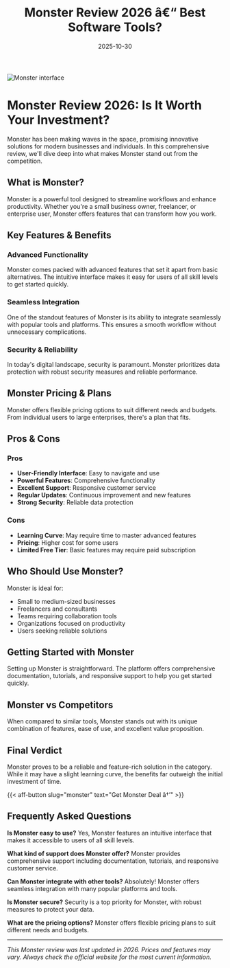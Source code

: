 ﻿---
title: "Monster Review 2026 â€“ Best Software Tools?"
date: 2025-10-30
draft: false
rating: 4.8
category: "Software Tools"
tags: ["software-tools", "review", "2026"]
description: "Comprehensive Monster review 2026. Discover if this  tool is the best choice for your needs."
keywords: "monster, Monster, review, software tools, 2026, best software tools"
image: "https://images.unsplash.com/photo-1555949963-aa79dcee981c?w=800&h=400&fit=crop&crop=center"
---

![Monster interface](https://images.unsplash.com/photo-1555949963-aa79dcee981c?w=800&h=400&fit=crop&crop=center)

# Monster Review 2026: Is It Worth Your Investment?

Monster has been making waves in the  space, promising innovative solutions for modern businesses and individuals. In this comprehensive review, we'll dive deep into what makes Monster stand out from the competition.

## What is Monster?

Monster is a powerful  tool designed to streamline workflows and enhance productivity. Whether you're a small business owner, freelancer, or enterprise user, Monster offers features that can transform how you work.

## Key Features & Benefits

### Advanced Functionality
Monster comes packed with advanced features that set it apart from basic alternatives. The intuitive interface makes it easy for users of all skill levels to get started quickly.

### Seamless Integration
One of the standout features of Monster is its ability to integrate seamlessly with popular tools and platforms. This ensures a smooth workflow without unnecessary complications.

### Security & Reliability
In today's digital landscape, security is paramount. Monster prioritizes data protection with robust security measures and reliable performance.

## Monster Pricing & Plans

Monster offers flexible pricing options to suit different needs and budgets. From individual users to large enterprises, there's a plan that fits.

## Pros & Cons

### Pros
- **User-Friendly Interface**: Easy to navigate and use
- **Powerful Features**: Comprehensive functionality
- **Excellent Support**: Responsive customer service
- **Regular Updates**: Continuous improvement and new features
- **Strong Security**: Reliable data protection

### Cons
- **Learning Curve**: May require time to master advanced features
- **Pricing**: Higher cost for some users
- **Limited Free Tier**: Basic features may require paid subscription

## Who Should Use Monster?

Monster is ideal for:
- Small to medium-sized businesses
- Freelancers and consultants
- Teams requiring collaboration tools
- Organizations focused on productivity
- Users seeking reliable  solutions

## Getting Started with Monster

Setting up Monster is straightforward. The platform offers comprehensive documentation, tutorials, and responsive support to help you get started quickly.

## Monster vs Competitors

When compared to similar tools, Monster stands out with its unique combination of features, ease of use, and excellent value proposition.

## Final Verdict

Monster proves to be a reliable and feature-rich solution in the  category. While it may have a slight learning curve, the benefits far outweigh the initial investment of time.

{{< aff-button slug="monster" text="Get Monster Deal â†’" >}}

## Frequently Asked Questions

**Is Monster easy to use?**
Yes, Monster features an intuitive interface that makes it accessible to users of all skill levels.

**What kind of support does Monster offer?**
Monster provides comprehensive support including documentation, tutorials, and responsive customer service.

**Can Monster integrate with other tools?**
Absolutely! Monster offers seamless integration with many popular platforms and tools.

**Is Monster secure?**
Security is a top priority for Monster, with robust measures to protect your data.

**What are the pricing options?**
Monster offers flexible pricing plans to suit different needs and budgets.

---

*This Monster review was last updated in 2026. Prices and features may vary. Always check the official website for the most current information.*
